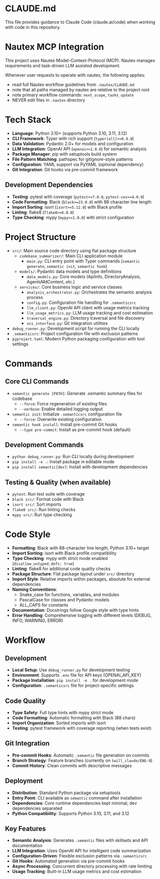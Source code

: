 # CLAUDE.md

This file provides guidance to Claude Code (claude.ai/code) when working with code in this repository.

<!-- NAUTEX_SECTION_START -->

# Nautex MCP Integration

This project uses Nautex Model-Context-Protocol (MCP). Nautex manages requirements and task-driven LLM assisted development.
 
Whenever user requests to operate with nautex, the following applies: 

- read full Nautex workflow guidelines from `.nautex/CLAUDE.md`
- note that all paths managed by nautex are relative to the project root
- note primary workflow commands: `next_scope`, `tasks_update` 
- NEVER edit files in `.nautex` directory

<!-- NAUTEX_SECTION_END -->

# Tech Stack

- **Language**: Python 3.10+ (supports Python 3.10, 3.11, 3.12)
- **CLI Framework**: Typer with rich support (`typer[all]>=0.9.0`)
- **Data Validation**: Pydantic 2.0+ for models and configuration
- **LLM Integration**: OpenAI API (`openai>=1.0.0`) for semantic analysis
- **Package Manager**: pip with setuptools build system
- **File Pattern Matching**: pathspec for gitignore-style patterns
- **Configuration**: YAML support via PyYAML (optional dependency)
- **Git Integration**: Git hooks via pre-commit framework

## Development Dependencies
- **Testing**: pytest with coverage (`pytest>=7.0.0`, `pytest-cov>=4.0.0`)
- **Code Formatting**: Black (`black>=23.0.0`) with 88 character line length
- **Import Sorting**: isort (`isort>=5.12.0`) with Black profile
- **Linting**: flake8 (`flake8>=6.0.0`)
- **Type Checking**: mypy (`mypy>=1.0.0`) with strict configuration

# Project Structure

- `src/`: Main source code directory using flat package structure
  - `codebase_summarizer/`: Main CLI application module
    - `main.py`: CLI entry point with Typer commands (`semantic generate`, `semantic init`, `semantic hook`)
  - `models/`: Pydantic data models and type definitions
    - `data_models.py`: Core models (ApiInfo, DirectoryAnalysis, AgentsMdContent, etc.)
  - `services/`: Core business logic and service classes
    - `analysis_orchestrator.py`: Orchestrates the semantic analysis process
    - `config.py`: Configuration file handling for `.semanticsrc`
    - `llm_client.py`: OpenAI API client with usage metrics tracking
    - `llm_usage_metrics.py`: LLM usage tracking and cost estimation
    - `traversal_engine.py`: Directory traversal and file discovery
    - `vcs_interface.py`: Git integration utilities
- `debug_runner.py`: Development script for running the CLI locally
- `.semanticsrc`: Project configuration file with exclusion patterns
- `pyproject.toml`: Modern Python packaging configuration with tool settings

# Commands

## Core CLI Commands
- `semantic generate [PATH]`: Generate .semantic summary files for codebase
  - `--force`: Force regeneration of existing files
  - `--verbose`: Enable detailed logging output
- `semantic init`: Initialize `.semanticsrc` configuration file
  - `--force`: Overwrite existing configuration
- `semantic hook install`: Install pre-commit Git hooks
  - `--type pre-commit`: Install as pre-commit hook (default)

## Development Commands
- `python debug_runner.py`: Run CLI locally during development
- `pip install -e .`: Install package in editable mode
- `pip install semantic[dev]`: Install with development dependencies

## Testing & Quality (when available)
- `pytest`: Run test suite with coverage
- `black src/`: Format code with Black
- `isort src/`: Sort imports
- `flake8 src/`: Run linting checks
- `mypy src/`: Run type checking

# Code Style

- **Formatting**: Black with 88-character line length, Python 3.10+ target
- **Import Sorting**: isort with Black profile compatibility
- **Type Checking**: mypy with strict mode enabled (`disallow_untyped_defs: true`)
- **Linting**: flake8 for additional code quality checks
- **Package Structure**: Flat package layout under `src/` directory
- **Import Style**: Relative imports within packages, absolute for external dependencies
- **Naming Conventions**:
  - Snake_case for functions, variables, and modules
  - PascalCase for classes and Pydantic models
  - ALL_CAPS for constants
- **Documentation**: Docstrings follow Google style with type hints
- **Error Handling**: Comprehensive logging with different levels (DEBUG, INFO, WARNING, ERROR)

# Workflow

## Development
- **Local Setup**: Use `debug_runner.py` for development testing
- **Environment**: Supports `.env` file for API keys (OPENAI_API_KEY)
- **Package Installation**: `pip install -e .` for development mode
- **Configuration**: `.semanticsrc` file for project-specific settings

## Code Quality
- **Type Safety**: Full type hints with mypy strict mode
- **Code Formatting**: Automatic formatting with Black (88 chars)
- **Import Organization**: Sorted imports with isort
- **Testing**: pytest framework with coverage reporting (when tests exist)

## Git Integration
- **Pre-commit Hooks**: Automatic `.semantic` file generation on commits
- **Branch Strategy**: Feature branches (currently on `twill_claude/ENG-9`)
- **Commit History**: Clean commits with descriptive messages

## Deployment
- **Distribution**: Standard Python package via setuptools
- **Entry Point**: CLI available as `semantic` command after installation
- **Dependencies**: Core runtime dependencies kept minimal, dev dependencies separated
- **Python Compatibility**: Supports Python 3.10, 3.11, and 3.12

## Key Features
- **Semantic Analysis**: Generates `.semantic` files with skillsets and API documentation
- **LLM Integration**: Uses OpenAI API for intelligent code summarization
- **Configuration-Driven**: Flexible exclusion patterns via `.semanticsrc`
- **Git Hooks**: Automated generation via pre-commit hooks
- **Async Processing**: Concurrent directory processing with rate limiting
- **Usage Tracking**: Built-in LLM usage metrics and cost estimation